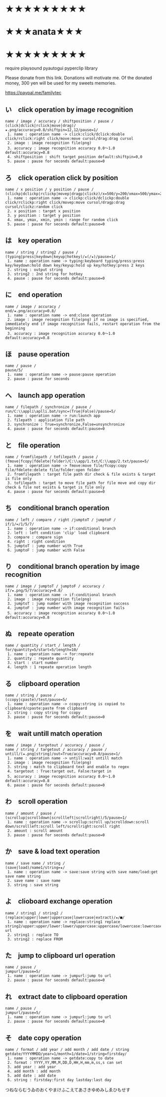# ★★★★★★★★★
# ★★★anata★★★
# ★★★★★★★★★
require playsound pyautogui pyperclip library

Please donate from this link. Donations will motivate me. Of the donated money, 300 yen will be used for my sweets memories.

https://paypal.me/familytec

## い　click operation by image recognition
    name / image / accuracy / shiftposition / pause /
    (click|dclick|rclick|move|drag)/★.png/accuracy=0.8/shiftpin=12,12/pause=1/
     1. name : operation name -> click:click/dclick:double click/rclick:right click/move:move cursol/drag:drag cursol
     2. image : image recognition file(png)
     3. accuracy : image recognition accuracy 0.0～1.0 default:accuracy=0.8
     4. shiftposition : shift target position default:shiftpin=0,0
     5. pause : pause for seconds default:pause=0

## ろ　click operation click by position
    name / x position / y position / pause /
    (clickp|dclickp|rclickp|movep|dragp|clickz)/x=500/y=200/xmax=500/ymax=200/xmin=500/ymin=200/pause=1/
     1. name : operation name -> clickp:click/dclickp:double click/rclickp:right click/movep:move cursol/dragp:drag cursol/clickz:random click
     2. x position : target x position
     3. y position : target y position
     4. xmax, ymax, xmin, ymin : range for random click
     5. pause : pause for seconds default:pause=0

## は　key operation
    name / string / string2 / pause /
    (typing|press|keydown|keyup|hotkey)/★(/★)/pause=1/
     1. name : operation name -> typing:keyboard typing/press:press key/keydown:hold down key/keyup:hold up key/hotkey:press 2 keys
     2. string : output string
     3. string2 : 2nd string for hotkey
     4. pause : pause for seconds default:pause=0

## に　end operation
    name / image / accuracy /
    end/★.png/accuracy=0.8/
     1. name : operation name -> end:close operation
     2. image : image recognition file(png) if no image is specified, immediately end if image recognition fails, restart operation from the beginning
     3. accuracy : image recognition accuracy 0.0～1.0 default:accuracy=0.8

## ほ　pause operation
    name / pause /
    pause/5/
     1. name : operation name -> pause:pause operation
     2. pause : pause for seconds

## へ　launch app operation
    name / filepath / synchronize / pause /
    run/C:\\appli\aplli.bat/sync=(True|False)/pause=5/
     1. name : operation name -> run:launch app
     2. filepath : application file path
     3. synchronize : True=synchronize,False=unsynchronize
     4. pause : pause for seconds default:pause=0

## と　file operation
    name / fromfilepath / tofilepath / pause /
    (fmove|fcopy|fdelete|folder)/C:\\app/1.txt/C:\\app/2.txt/pause=5/
     1. name : operation name -> fmove:move file/fcopy:copy file/fdelete:delete file/folder:open folder
     2. fromfilepath : target file path dir check & file exists & target is file only
     3. tofilepath : target to move file path for file move and copy dir check & file not exists & target is file only
     4. pause : pause for seconds default:pause=0

## ち　conditional branch operation
    name / left / compare / right /jumptoT / jumptoF /
    if/1/=/1/5/7/
     1. name : operation name -> if:conditional branch
     2. left : left condition 'clip' load clipboard
     3. compare : compare sign
     4. right : right condition
     5. jumptoT : jump number with True
     6. jumptoF : jump number with False

## り　conditional branch operation by image recognition
    name / image / jumptoT / jumptoF / accuracy /
    if/★.png/5/7/accuracy=0.8/
     1. name : operation name -> if:conditional branch
     2. image : image recognition file(png)
     3. jumptoT : jump number with image recognition success
     4. jumptoF : jump number with image recognition fails
     5. accuracy : image recognition accuracy 0.0～1.0 default:accuracy=0.8

## ぬ　repeate operation
    name / quantity / start / length /
    for/quantity=5/start=5/length=10/
     1. name : operation name -> for:repeate
     2. quantity : repeate quantity
     3. start : start number
     4. length : 1 repeate operation length

## る　clipboard operation
    name / string / pause /
    (ccopy|cpaste)/test/pause=5/
     1. name : operation name -> ccopy:string is copied to clipboard/cpaste:paste from clipboard
     2. string : copy string for ccopy
     3. pause : pause for seconds default:pause=0

## を　wait untill match operation
    name / image / targetout / accuracy / pause /
    name / string / targetout / accuracy / pause /
    untill/(★.png|string)/out=True/accuracy=0.8/pause=1/
     1. name : operation name -> untill:wait untill match
     2. image : image recognition file(png)
     3. string : match to clipboard text and enable to regex
     4. targetout : True:target out, False:target in
     5. accuracy : image recognition accuracy 0.0～1.0 default:accuracy=0.8
     6. pause : pause for seconds default:pause=0

## わ　scroll operation
    name / amount / pause /
    (scrollup|scrolldown|scrollleft|scrollright)/5/pause=1/
     1. name : operation name -> scrollup:scroll up/scrolldown:scroll down/scrollleft:scroll left/scrollright:scroll right
     2. amount : scroll amount
     3. pause : pause for seconds default:pause=0

## か　save & load text operation
    name / save name / string /
    (save|load)/name1/string=★/
     1. name : operation name -> save:save string with save name/load:get save name string
     2. save name : save name
     3. string : save string

## よ　clioboard exchange operation
    name / string1 / string2 /
    (replace|upper|lower|uppercase|lowercase|extract)/★/■/
     1. name : operation name -> replace:string1 replace string2/upper:upper/lower:lower/uppercase:uppercase/lowercase:lowercase/extract:extract url
     2. string1 : replace TO
     3. string2 : replace FROM

## た　jump to clipboard url operation
    name / pause /
    jumpurl/pause=5/
     1. name : operation name -> jumpurl:jump to url
     2. pause : pause for seconds default:pause=0

## れ　extract date to clipboard operation
    name / pause /
    jumpurl/pause=5/
     1. name : operation name -> jumpurl:jump to url
     2. pause : pause for seconds default:pause=0

## そ　date copy operation
    name / format / add year / add month / add date / string
    getdate/YYYYMMDD/year=1/month=1/date=1/string=firstday/
     1. name : operation name -> getdate:copy to date
     2. format : YYYY,YY,MM,M,DD,D,HH,H,mm,m,ss,s can set
     3. add year : add year
     4. add month : add month
     5. add date : add date
     6. string : firstday:first day lastday:last day

つねならむうゐのおくやまけふこえてあさきゆめみしゑひもせす
